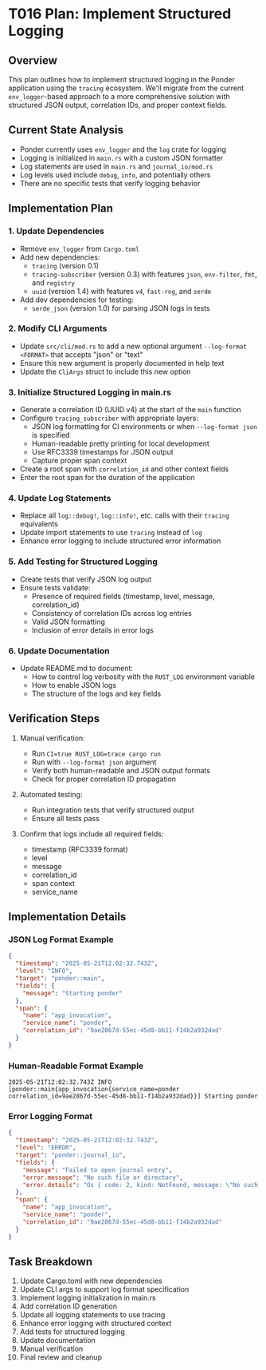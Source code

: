 # T016 Plan: Implement Structured Logging

## Overview

This plan outlines how to implement structured logging in the Ponder application using the `tracing` ecosystem. We'll migrate from the current `env_logger`-based approach to a more comprehensive solution with structured JSON output, correlation IDs, and proper context fields.

## Current State Analysis

- Ponder currently uses `env_logger` and the `log` crate for logging
- Logging is initialized in `main.rs` with a custom JSON formatter
- Log statements are used in `main.rs` and `journal_io/mod.rs`
- Log levels used include `debug`, `info`, and potentially others
- There are no specific tests that verify logging behavior

## Implementation Plan

### 1. Update Dependencies

- Remove `env_logger` from `Cargo.toml`
- Add new dependencies:
  - `tracing` (version 0.1)
  - `tracing-subscriber` (version 0.3) with features `json`, `env-filter`, `fmt`, and `registry`
  - `uuid` (version 1.4) with features `v4`, `fast-rng`, and `serde`
- Add dev dependencies for testing:
  - `serde_json` (version 1.0) for parsing JSON logs in tests

### 2. Modify CLI Arguments

- Update `src/cli/mod.rs` to add a new optional argument `--log-format <FORMAT>` that accepts "json" or "text"
- Ensure this new argument is properly documented in help text
- Update the `CliArgs` struct to include this new option

### 3. Initialize Structured Logging in main.rs

- Generate a correlation ID (UUID v4) at the start of the `main` function
- Configure `tracing_subscriber` with appropriate layers:
  - JSON log formatting for CI environments or when `--log-format json` is specified
  - Human-readable pretty printing for local development
  - Use RFC3339 timestamps for JSON output
  - Capture proper span context
- Create a root span with `correlation_id` and other context fields
- Enter the root span for the duration of the application

### 4. Update Log Statements

- Replace all `log::debug!`, `log::info!`, etc. calls with their `tracing` equivalents
- Update import statements to use `tracing` instead of `log`
- Enhance error logging to include structured error information

### 5. Add Testing for Structured Logging

- Create tests that verify JSON log output
- Ensure tests validate:
  - Presence of required fields (timestamp, level, message, correlation_id)
  - Consistency of correlation IDs across log entries
  - Valid JSON formatting
  - Inclusion of error details in error logs

### 6. Update Documentation

- Update README.md to document:
  - How to control log verbosity with the `RUST_LOG` environment variable
  - How to enable JSON logs
  - The structure of the logs and key fields

## Verification Steps

1. Manual verification:
   - Run `CI=true RUST_LOG=trace cargo run`
   - Run with `--log-format json` argument
   - Verify both human-readable and JSON output formats
   - Check for proper correlation ID propagation

2. Automated testing:
   - Run integration tests that verify structured output
   - Ensure all tests pass

3. Confirm that logs include all required fields:
   - timestamp (RFC3339 format)
   - level
   - message
   - correlation_id
   - span context
   - service_name

## Implementation Details

### JSON Log Format Example

```json
{
  "timestamp": "2025-05-21T12:02:32.743Z",
  "level": "INFO",
  "target": "ponder::main",
  "fields": {
    "message": "Starting ponder"
  },
  "span": {
    "name": "app_invocation",
    "service_name": "ponder",
    "correlation_id": "9ae2867d-55ec-45d8-bb11-f14b2a932dad"
  }
}
```

### Human-Readable Format Example

```
2025-05-21T12:02:32.743Z INFO [ponder::main{app_invocation{service_name=ponder correlation_id=9ae2867d-55ec-45d8-bb11-f14b2a932dad}}] Starting ponder
```

### Error Logging Format

```json
{
  "timestamp": "2025-05-21T12:02:32.743Z",
  "level": "ERROR",
  "target": "ponder::journal_io",
  "fields": {
    "message": "Failed to open journal entry",
    "error.message": "No such file or directory",
    "error.details": "Os { code: 2, kind: NotFound, message: \"No such file or directory\" }"
  },
  "span": {
    "name": "app_invocation",
    "service_name": "ponder",
    "correlation_id": "9ae2867d-55ec-45d8-bb11-f14b2a932dad"
  }
}
```

## Task Breakdown

1. Update Cargo.toml with new dependencies
2. Update CLI args to support log format specification
3. Implement logging initialization in main.rs
4. Add correlation ID generation
5. Update all logging statements to use tracing
6. Enhance error logging with structured context
7. Add tests for structured logging
8. Update documentation
9. Manual verification
10. Final review and cleanup